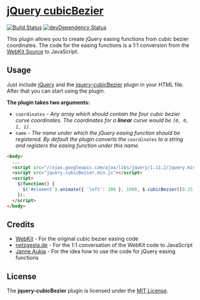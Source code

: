 # [jQuery cubicBezier][jquery-cubicbezier]

[![Build Status](https://travis-ci.org/jackmu95/jquery-cubicBezier.svg)](https://travis-ci.org/jackmu95/jquery-cubicBezier)
[![devDependency Status](https://david-dm.org/jackmu95/jquery-cubicBezier/dev-status.svg)](https://david-dm.org/jackmu95/jquery-cubicBezier#info=devDependencies)

This plugin allows you to create jQuery easing functions from cubic bezier coordinates. The code for the easing functions is a 1:1 conversion from the [WebKit Source][webkit-source] to JavaScript.

## Usage
Just include [jQuery][jquery] and the [jquery-cubicBezier](dist/jquery.cubicBezier.min.js) plugin in your HTML file. After that you can start using the plugin.

**The plugin takes two arguments:**
* `coordinates` - _Any array which should contain the four cubic bezier curve coordinates. The coordinates for a **linear** curve would be `[0, 0, 1, 1]`._
* `name` - _The name under which the jQuery easing function should be registered. By default the plugin converts the `coordinates` to a string and registers the easing function under this name._

```html
<body>
  ...
  <script src="//ajax.googleapis.com/ajax/libs/jquery/1.11.2/jquery.min.js"></script>
  <script src="jquery.cubicBezier.min.js"></script>
  <script>
    $(function() {
      $('#element').animate({ 'left': 100 }, 1000, $.cubicBezier([0.25, 0.1, 0.25, 1], 'ease'));
    });
  </script>
</body>
```

## Credits
* [WebKit][webkit-source] - For the original cubic bezier easing code
* [netzgesta.de][webkit-source] - For the 1:1 conversation of the WebKit code to JavaScript
* [Janne Aukia][janne-aukia] - For the idea how to use the code for jQuery easing functions


## License
The **jquery-cubicBezier** plugin is licensed under the [MIT License](LICENSE).

[jquery-cubicbezier]: https://github.com/jackmu95/jquery-cubicBezier
[webkit-source]: https://github.com/WebKit/webkit
[jquery]: https://jquery.com
[netzgesta]: http://www.netzgesta.de/dev/cubic-bezier-timing-function.html
[janne-aukia]: https://github.com/jaukia/easie

